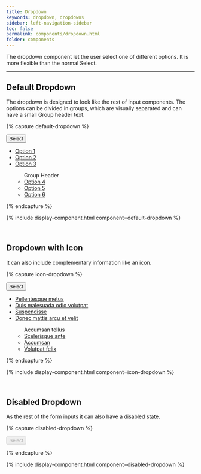 ```yaml
---
title: Dropdown
keywords: dropdown, dropdowns
sidebar: left-navigation-sidebar
toc: false
permalink: components/dropdown.html
folder: components
---
```


The dropdown component let the user select one of different options. It is more flexible than the normal Select.

<hr />

## Default Dropdown

The dropdown is designed to look like the rest of input components. The options can be divided in groups, which are visually separated and can have a small Group header text.

{% capture default-dropdown %}
<div class="fd-dropdown">
    <button class="fd-dropdown__control" aria-controls="nNJnB279" aria-expanded="false" aria-haspopup="true">
        Select
    </button>
    <ul class="fd-dropdown__menu" aria-hidden="true" id="nNJnB279">
        <li><a href="#" class="fd-dropdown__item">Option 1</a></li>
        <li><a href="#" class="fd-dropdown__item">Option 2</a></li>
        <li><a href="#" class="fd-dropdown__item">Option 3</a></li>
        <ul class="fd-dropdown__group">
            <span class="fd-dropdown__separator" role="separator">Group Header</span>
            <li><a href="#" class="fd-dropdown__item">Option 4</a></li>
            <li><a href="#" class="fd-dropdown__item">Option 5</a></li>
            <li><a href="#" class="fd-dropdown__item">Option 6</a></li>
        </ul>
    </ul>
</div>

{% endcapture %}

{% include display-component.html component=default-dropdown %}

<br />

## Dropdown with Icon

It can also include complementary information like an icon.

{% capture icon-dropdown %}
<div class="fd-dropdown">
    <button class="fd-dropdown__control" aria-controls="aqn0K794" aria-expanded="false" aria-haspopup="true">
        <span class="fd-icon fd-icon--filter fd-dropdown__icon" role="presentation"></span>
        Select
    </button>
    <ul class="fd-dropdown__menu" aria-hidden="true" id="aqn0K794">
        <li><a href="#" class="fd-dropdown__item">Pellentesque metus</a></li>
        <li><a href="#" class="fd-dropdown__item">Duis malesuada odio volutpat</a></li>
        <li><a href="#" class="fd-dropdown__item">Suspendisse</a></li>
        <li><a href="#" class="fd-dropdown__item">Donec mattis arcu et velit</a></li>
        <ul class="fd-dropdown__group">
            <span class="fd-dropdown__separator" role="separator">Accumsan tellus</span>
            <li><a href="#" class="fd-dropdown__item">Scelerisque ante</a></li>
            <li><a href="#" class="fd-dropdown__item">Accumsan</a></li>
            <li><a href="#" class="fd-dropdown__item">Volutpat felix</a></li>
        </ul>
    </ul>
</div>
{% endcapture %}

{% include display-component.html component=icon-dropdown %}

<br />

## Disabled Dropdown

As the rest of the form inputs it can also have a disabled state.

{% capture disabled-dropdown %}
<div class="fd-dropdown">
    <button class="fd-dropdown__control" aria-controls="k4IHj455" aria-expanded="false" aria-haspopup="true" disabled>
        Select
    </button>
    <ul class="fd-dropdown__menu" aria-hidden="true" id="k4IHj455">
    </ul>
</div>
{% endcapture %}

{% include display-component.html component=disabled-dropdown %}
